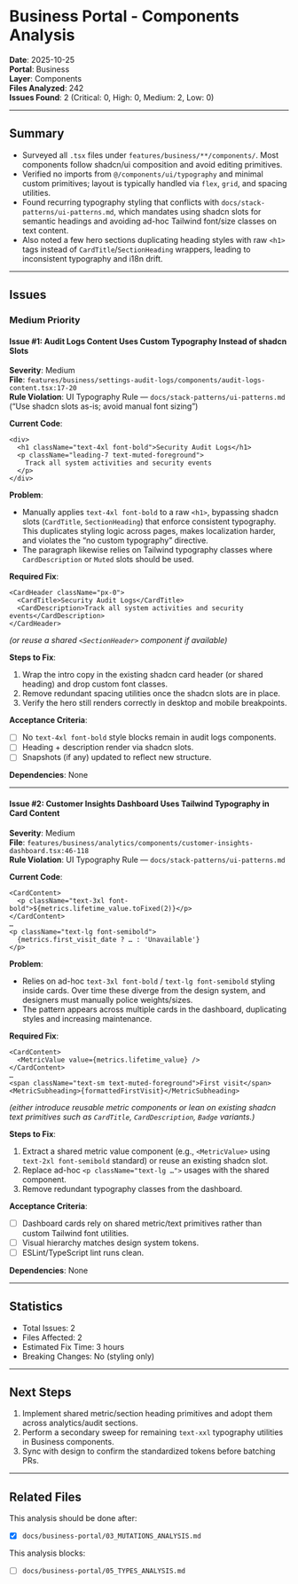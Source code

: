 # Business Portal - Components Analysis

**Date**: 2025-10-25  
**Portal**: Business  
**Layer**: Components  
**Files Analyzed**: 242  
**Issues Found**: 2 (Critical: 0, High: 0, Medium: 2, Low: 0)

---

## Summary

- Surveyed all `.tsx` files under `features/business/**/components/`. Most components follow shadcn/ui composition and avoid editing primitives.
- Verified no imports from `@/components/ui/typography` and minimal custom primitives; layout is typically handled via `flex`, `grid`, and spacing utilities.
- Found recurring typography styling that conflicts with `docs/stack-patterns/ui-patterns.md`, which mandates using shadcn slots for semantic headings and avoiding ad-hoc Tailwind font/size classes on text content.
- Also noted a few hero sections duplicating heading styles with raw `<h1>` tags instead of `CardTitle`/`SectionHeading` wrappers, leading to inconsistent typography and i18n drift.

---

## Issues

### Medium Priority

#### Issue #1: Audit Logs Content Uses Custom Typography Instead of shadcn Slots
**Severity**: Medium  
**File**: `features/business/settings-audit-logs/components/audit-logs-content.tsx:17-20`  
**Rule Violation**: UI Typography Rule — `docs/stack-patterns/ui-patterns.md` (“Use shadcn slots as-is; avoid manual font sizing”)

**Current Code**:
```tsx
<div>
  <h1 className="text-4xl font-bold">Security Audit Logs</h1>
  <p className="leading-7 text-muted-foreground">
    Track all system activities and security events
  </p>
</div>
```

**Problem**:
- Manually applies `text-4xl font-bold` to a raw `<h1>`, bypassing shadcn slots (`CardTitle`, `SectionHeading`) that enforce consistent typography. This duplicates styling logic across pages, makes localization harder, and violates the “no custom typography” directive.
- The paragraph likewise relies on Tailwind typography classes where `CardDescription` or `Muted` slots should be used.

**Required Fix**:
```tsx
<CardHeader className="px-0">
  <CardTitle>Security Audit Logs</CardTitle>
  <CardDescription>Track all system activities and security events</CardDescription>
</CardHeader>
```
*(or reuse a shared `<SectionHeader>` component if available)*

**Steps to Fix**:
1. Wrap the intro copy in the existing shadcn card header (or shared heading) and drop custom font classes.
2. Remove redundant spacing utilities once the shadcn slots are in place.
3. Verify the hero still renders correctly in desktop and mobile breakpoints.

**Acceptance Criteria**:
- [ ] No `text-4xl font-bold` style blocks remain in audit logs components.
- [ ] Heading + description render via shadcn slots.
- [ ] Snapshots (if any) updated to reflect new structure.

**Dependencies**: None

---

#### Issue #2: Customer Insights Dashboard Uses Tailwind Typography in Card Content
**Severity**: Medium  
**File**: `features/business/analytics/components/customer-insights-dashboard.tsx:46-118`  
**Rule Violation**: UI Typography Rule — `docs/stack-patterns/ui-patterns.md`

**Current Code**:
```tsx
<CardContent>
  <p className="text-3xl font-bold">${metrics.lifetime_value.toFixed(2)}</p>
</CardContent>
…
<p className="text-lg font-semibold">
  {metrics.first_visit_date ? … : 'Unavailable'}
</p>
```

**Problem**:
- Relies on ad-hoc `text-3xl font-bold` / `text-lg font-semibold` styling inside cards. Over time these diverge from the design system, and designers must manually police weights/sizes.
- The pattern appears across multiple cards in the dashboard, duplicating styles and increasing maintenance.

**Required Fix**:
```tsx
<CardContent>
  <MetricValue value={metrics.lifetime_value} />
</CardContent>
…
<span className="text-sm text-muted-foreground">First visit</span>
<MetricSubheading>{formattedFirstVisit}</MetricSubheading>
```
*(either introduce reusable metric components or lean on existing shadcn text primitives such as `CardTitle`, `CardDescription`, `Badge` variants.)*

**Steps to Fix**:
1. Extract a shared metric value component (e.g., `<MetricValue>` using `text-2xl font-semibold` standard) or reuse an existing shadcn slot.
2. Replace ad-hoc `<p className="text-lg …">` usages with the shared component.
3. Remove redundant typography classes from the dashboard.

**Acceptance Criteria**:
- [ ] Dashboard cards rely on shared metric/text primitives rather than custom Tailwind font utilities.
- [ ] Visual hierarchy matches design system tokens.
- [ ] ESLint/TypeScript lint runs clean.

**Dependencies**: None

---

## Statistics

- Total Issues: 2
- Files Affected: 2
- Estimated Fix Time: 3 hours
- Breaking Changes: No (styling only)

---

## Next Steps

1. Implement shared metric/section heading primitives and adopt them across analytics/audit sections.
2. Perform a secondary sweep for remaining `text-xxl` typography utilities in Business components.
3. Sync with design to confirm the standardized tokens before batching PRs.

---

## Related Files

This analysis should be done after:
- [x] `docs/business-portal/03_MUTATIONS_ANALYSIS.md`

This analysis blocks:
- [ ] `docs/business-portal/05_TYPES_ANALYSIS.md`
